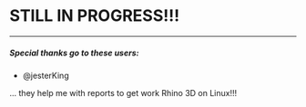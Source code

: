 # STILL IN PROGRESS!!!

---

##### Special thanks go to these users:

- @jesterKing

... they help me with reports to get work Rhino 3D on Linux!!!


